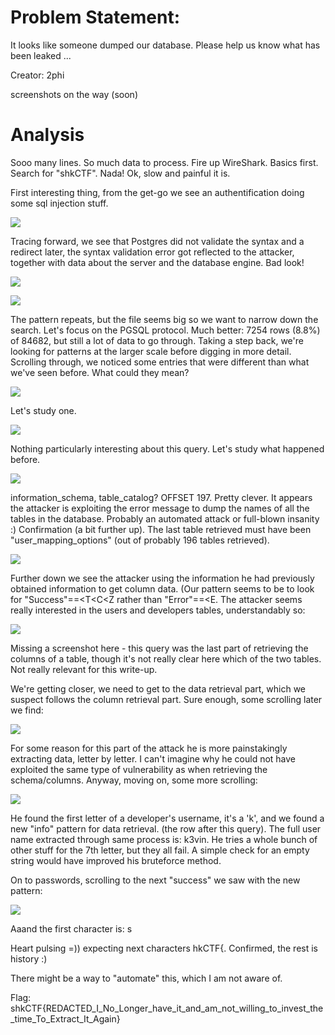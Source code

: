 # Problem Statement:

It looks like someone dumped our database. Please help us know what has been leaked ...

Creator: 2phi

screenshots on the way (soon)

# Analysis

Sooo many lines. So much data to process. Fire up WireShark. Basics first. Search for "shkCTF". Nada! Ok, slow and painful it is. 

First interesting thing, from the get-go we see an authentification doing some sql injection stuff.

![](../Images/injection_1.PNG)

Tracing forward, we see that Postgres did not validate the syntax and a redirect later, the syntax validation error got reflected to the attacker, together with data about the  server and the database engine. Bad look!  

![](../Images/injection_2.PNG)

![](../Images/injection_3.PNG)

The pattern repeats, but the file seems big so we want to narrow down the search. Let's focus on the PGSQL protocol. Much better: 7254 rows (8.8%) of 84682, but still a lot of data to go through. Taking a step back, we're looking for patterns at the larger scale before digging in more detail. Scrolling through, we noticed some entries that were different than what we've seen before. What could they mean? 

![](../Images/injection_4.PNG)

Let's study one. 

![](../Images/injection_5.PNG)

Nothing particularly interesting about this query. Let's study what happened before.

![](../Images/injection_6.PNG)

information_schema, table_catalog? OFFSET 197. Pretty clever. It appears the attacker is exploiting the error message to dump the names of all the tables in the database. Probably an automated attack or full-blown insanity :) Confirmation (a bit further up). The last table retrieved must have been "user_mapping_options" (out of probably 196 tables retrieved).

![](../Images/injection_7.PNG)

Further down we see the attacker using the information he had previously obtained information to get column data. (Our pattern seems to be to look for "Success"==<T<C<Z rather than "Error"==<E. The attacker seems really interested in the users and developers tables, understandably so: 

![](../Images/injection_8.PNG)

Missing a screenshot here - this query was the last part of retrieving the columns of a table, though it's not really clear here which of the two tables. Not really relevant for this write-up.

We're getting closer, we need to get to the data retrieval part, which we suspect follows the column retrieval part. Sure enough, some scrolling later we find:

![](../Images/injection_9.PNG)

For some reason for this part of the attack he is more painstakingly extracting data, letter by letter. I can't imagine why he could not have exploited the same type of vulnerability as when retrieving the schema/columns. Anyway, moving on, some more scrolling:

![](../Images/injection_10.PNG)

He found the first letter of a developer's username, it's a 'k', and we found a new "info" pattern for data retrieval. (the row after this query). The full user name extracted through same process is: k3vin. He tries a whole bunch of other stuff for the 7th letter, but they all fail. A simple check for an empty string would have improved his bruteforce method.

On to passwords, scrolling to the next "success" we saw with the new pattern:

![](../Images/injection_11.PNG)

Aaand the first character is: s

Heart pulsing =)) expecting next characters hkCTF{. Confirmed, the rest is history :)

There might be a way to "automate" this, which I am not aware of.

Flag: 
shkCTF{REDACTED_I_No_Longer_have_it_and_am_not_willing_to_invest_the_time_To_Extract_It_Again}

